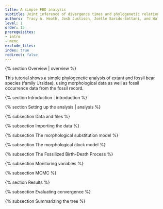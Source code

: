 ```yaml
---
title: A simple FBD analysis
subtitle: Joint inference of divergence times and phylogenetic relationships of fossil and extant taxa from morphological data
authors:  Tracy A. Heath, Josh Justison, Joëlle Barido-Sottani, and Walker Pett
level: 1
order: 15
prerequisites:
- intro
- mcmc
exclude_files:
index: true
redirect: false
---
```



{% section Overview | overview %}

This tutorial shows a simple phylogenetic analysis of extant and fossil bear species (family Ursidae), using morphological data as well as fossil occurrence data from the fossil record. 

{% section Introduction | introduction %}

{% section Setting up the analysis | analysis %}

{% subsection Data and files %}

{% subsection Importing the data %}

{% subsection The morphological substitution model %}

{% subsection The morphological clock model %}

{% subsection The Fossilized Birth-Death Process %}

{% subsection Monitoring variables %}

{% subsection MCMC %}

{% section Results %}

{% subsection Evaluating convergence %}

{% subsection Summarizing the tree %}